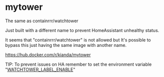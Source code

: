 # mytower
The same as containrrr/watchtower

Just built with a different name to prevent HomeAssistant unhealthy status.

It seems that "containrrr/watchtower" is not allowed but It's possible to bypass this just having the same image with another name.

https://hub.docker.com/r/kianda/mytower

TIP: To prevent issues on HA remember to set the environment variable "[WATCHTOWER_LABEL_ENABLE](https://containrrr.dev/watchtower/arguments/#filter_by_enable_label)"
